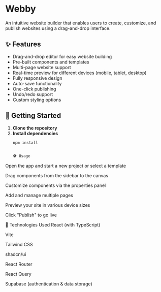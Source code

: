 # Webby

An intuitive website builder that enables users to create, customize, and publish websites using a drag-and-drop interface.

## ✨ Features

- Drag-and-drop editor for easy website building  
- Pre-built components and templates  
- Multi-page website support  
- Real-time preview for different devices (mobile, tablet, desktop)  
- Fully responsive design  
- Auto-save functionality  
- One-click publishing  
- Undo/redo support  
- Custom styling options  

## 🚀 Getting Started

1. **Clone the repository**
2. **Install dependencies**
   ```bash
   npm install


   🛠️ Usage
Open the app and start a new project or select a template

Drag components from the sidebar to the canvas

Customize components via the properties panel

Add and manage multiple pages

Preview your site in various device sizes

Click "Publish" to go live

🧰 Technologies Used
React (with TypeScript)

Vite

Tailwind CSS

shadcn/ui

React Router

React Query

Supabase (authentication & data storage)
